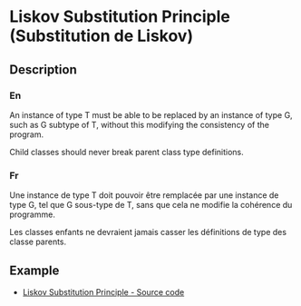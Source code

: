 # Liskov Substitution Principle (Substitution de Liskov)


## Description

### En

An instance of type T must be able to be replaced by an instance of type G, such as G subtype of T, without this modifying the consistency of the program.

Child classes should never break parent class type definitions.

### Fr

Une instance de type T doit pouvoir être remplacée par une instance de type G, tel que G sous-type de T, sans que cela ne modifie la cohérence du programme.

Les classes enfants ne devraient jamais casser les définitions de type des classe parents.


## Example

* [Liskov Substitution Principle - Source code](https://github.com/s-damian/solid-php/tree/master/src/3_liskov-substitution-principle/index.php)
